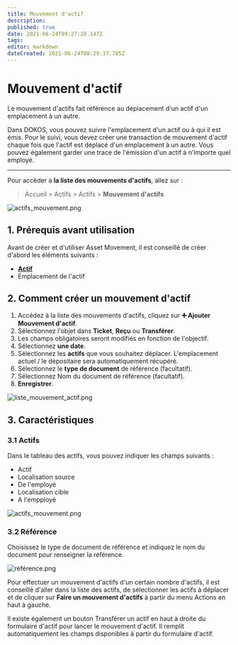 ```yaml
---
title: Mouvement d'actif
description: 
published: true
date: 2021-06-24T09:27:28.147Z
tags: 
editor: markdown
dateCreated: 2021-06-24T08:29:37.785Z
---
```


# Mouvement d'actif

Le mouvement d'actifs fait référence au déplacement d'un actif d'un emplacement à un autre.

Dans DOKOS, vous pouvez suivre l'emplacement d'un actif ou à qui il est émis. Pour le suivi, vous devez créer une transaction de mouvement d'actif chaque fois que l'actif est déplacé d'un emplacement à un autre. Vous pouvez également garder une trace de l'émission d'un actif à n'importe quel employé.

---

Pour accéder à **la liste des mouvements d'actifs**, allez sur :

> Accueil > Actifs > Actifs > **Mouvement d'actifs**

![actifs_mouvement.png](/asset/asset-movement/actifs_mouvement.png)

## 1. Prérequis avant utilisation

Avant de créer et d'utiliser Asset Movement, il est conseillé de créer d'abord les éléments suivants :

- **[Actif](/fr/assets/asset)**
- Emplacement de l'actif

## 2. Comment créer un mouvement d'actif 

1. Accédez à la liste des mouvements d'actifs, cliquez sur **:heavy_plus_sign: Ajouter Mouvement d'actif**.
2. Sélectionnez l'objet dans **Ticket**, **Reçu** ou **Transférer**. 
3. Les champs obligatoires seront modifiés en fonction de l'objectif.
4. Sélectionnez **une date**.
5. Sélectionnez les **actifs** que vous souhaitez déplacer. L'emplacement actuel / le dépositaire sera automatiquement récupéré.
6. Sélectionnez le **type de document** de référence (facultatif).
7. Sélectionnez Nom du document de référence (facultatif).
8. **Enregistrer**.

![liste_mouvement_actif.png](/asset/asset-movement/liste_mouvement_actif.png)

## 3. Caractéristiques

### 3.1 Actifs

Dans le tableau des actifs, vous pouvez indiquer les champs suivants :

- Actif
- Localisation source
- De l'employé
- Localisation cible
- A l'empployé

![actifs_mouvement.png](/asset/asset-movement/actifs_mouvement.png)

### 3.2 Référence

Choisissez le type de document de référence et indiquez le nom du document pour renseigner la référence.

![référence.png](/asset/asset-movement/référence.png)

Pour effectuer un mouvement d'actifs d'un certain nombre d'actifs, il est conseillé d'aller dans la liste des actifs, de sélectionner les actifs à déplacer et de cliquer sur **Faire un mouvement d'actifs** à partir du menu Actions en haut à gauche.

Il existe également un bouton Transférer un actif en haut à droite du formulaire d'actif pour lancer le mouvement d'actif. Il remplit automatiquement les champs disponibles à partir du formulaire d'actif.

